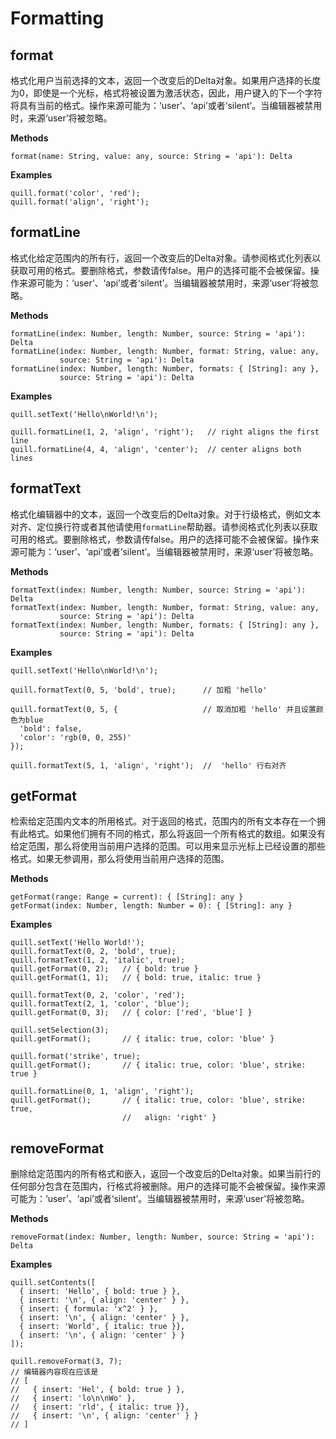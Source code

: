 # Formatting

## format

格式化用户当前选择的文本，返回一个改变后的Delta对象。如果用户选择的长度为0，即使是一个光标，格式将被设置为激活状态，因此，用户键入的下一个字符将具有当前的格式。操作来源可能为：‘user’、‘api’或者‘silent’。当编辑器被禁用时，来源‘user’将被忽略。

**Methods**

```
format(name: String, value: any, source: String = 'api'): Delta
```

**Examples**

```
quill.format('color', 'red');
quill.format('align', 'right');
```

## formatLine

格式化给定范围内的所有行，返回一个改变后的Delta对象。请参阅格式化列表以获取可用的格式。要删除格式，参数请传false。用户的选择可能不会被保留。操作来源可能为：‘user’、‘api’或者‘silent’。当编辑器被禁用时，来源‘user’将被忽略。

**Methods**

```
formatLine(index: Number, length: Number, source: String = 'api'): Delta
formatLine(index: Number, length: Number, format: String, value: any,
           source: String = 'api'): Delta
formatLine(index: Number, length: Number, formats: { [String]: any },
           source: String = 'api'): Delta
```

**Examples**

```
quill.setText('Hello\nWorld!\n');

quill.formatLine(1, 2, 'align', 'right');   // right aligns the first line
quill.formatLine(4, 4, 'align', 'center');  // center aligns both lines
```

## formatText

格式化编辑器中的文本，返回一个改变后的Delta对象。对于行级格式，例如文本对齐、定位换行符或者其他请使用`formatLine`帮助器。请参阅格式化列表以获取可用的格式。要删除格式，参数请传false。用户的选择可能不会被保留。操作来源可能为：‘user’、‘api’或者‘silent’。当编辑器被禁用时，来源‘user’将被忽略。

**Methods**

```
formatText(index: Number, length: Number, source: String = 'api'): Delta
formatText(index: Number, length: Number, format: String, value: any,
           source: String = 'api'): Delta
formatText(index: Number, length: Number, formats: { [String]: any },
           source: String = 'api'): Delta
```

**Examples**

```
quill.setText('Hello\nWorld!\n');

quill.formatText(0, 5, 'bold', true);      // 加粗 'hello'

quill.formatText(0, 5, {                   // 取消加粗 'hello' 并且设置颜色为blue
  'bold': false,
  'color': 'rgb(0, 0, 255)'
});

quill.formatText(5, 1, 'align', 'right');  //  'hello' 行右对齐
```

## getFormat

检索给定范围内文本的所用格式。对于返回的格式，范围内的所有文本存在一个拥有此格式。如果他们拥有不同的格式，那么将返回一个所有格式的数组。如果没有给定范围，那么将使用当前用户选择的范围。可以用来显示光标上已经设置的那些格式。如果无参调用，那么将使用当前用户选择的范围。

**Methods**

```
getFormat(range: Range = current): { [String]: any }
getFormat(index: Number, length: Number = 0): { [String]: any }
```

**Examples**

```
quill.setText('Hello World!');
quill.formatText(0, 2, 'bold', true);
quill.formatText(1, 2, 'italic', true);
quill.getFormat(0, 2);   // { bold: true }
quill.getFormat(1, 1);   // { bold: true, italic: true }

quill.formatText(0, 2, 'color', 'red');
quill.formatText(2, 1, 'color', 'blue');
quill.getFormat(0, 3);   // { color: ['red', 'blue'] }

quill.setSelection(3);
quill.getFormat();       // { italic: true, color: 'blue' }

quill.format('strike', true);
quill.getFormat();       // { italic: true, color: 'blue', strike: true }

quill.formatLine(0, 1, 'align', 'right');
quill.getFormat();       // { italic: true, color: 'blue', strike: true,
                         //   align: 'right' }
```

## removeFormat

删除给定范围内的所有格式和嵌入，返回一个改变后的Delta对象。如果当前行的任何部分包含在范围内，行格式将被删除。用户的选择可能不会被保留。操作来源可能为：‘user’、‘api’或者‘silent’。当编辑器被禁用时，来源‘user’将被忽略。

**Methods**

```
removeFormat(index: Number, length: Number, source: String = 'api'): Delta
```

**Examples**

```
quill.setContents([
  { insert: 'Hello', { bold: true } },
  { insert: '\n', { align: 'center' } },
  { insert: { formula: 'x^2' } },
  { insert: '\n', { align: 'center' } },
  { insert: 'World', { italic: true }},
  { insert: '\n', { align: 'center' } }
]);

quill.removeFormat(3, 7);
// 编辑器内容现在应该是
// [
//   { insert: 'Hel', { bold: true } },
//   { insert: 'lo\n\nWo' },
//   { insert: 'rld', { italic: true }},
//   { insert: '\n', { align: 'center' } }
// ]
```



